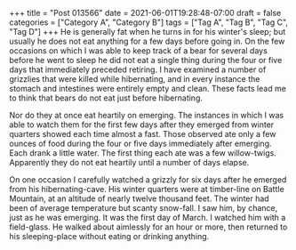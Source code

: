+++
title = "Post 013566"
date = 2021-06-01T19:28:48-07:00
draft = false
categories = ["Category A", "Category B"]
tags = ["Tag A", "Tag B", "Tag C", "Tag D"]
+++
He is generally fat when he turns in for his winter's sleep; but usually he does not eat anything for a few days before going in. On the few occasions on which I was able to keep track of a bear for several days before he went to sleep he did not eat a single thing during the four or five days that immediately preceded retiring. I have examined a number of grizzlies that were killed while hibernating, and in every instance the stomach and intestines were entirely empty and clean. These facts lead me to think that bears do not eat just before hibernating.

Nor do they at once eat heartily on emerging. The instances in which I was able to watch them for the first few days after they emerged from winter quarters showed each time almost a fast. Those observed ate only a few ounces of food during the four or five days immediately after emerging. Each drank a little water. The first thing each ate was a few willow-twigs. Apparently they do not eat heartily until a number of days elapse.

On one occasion I carefully watched a grizzly for six days after he emerged from his hibernating-cave. His winter quarters were at timber-line on Battle Mountain, at an altitude of nearly twelve thousand feet. The winter had been of average temperature but scanty snow-fall. I saw him, by chance, just as he was emerging. It was the first day of March. I watched him with a field-glass. He walked about aimlessly for an hour or more, then returned to his sleeping-place without eating or drinking anything.
